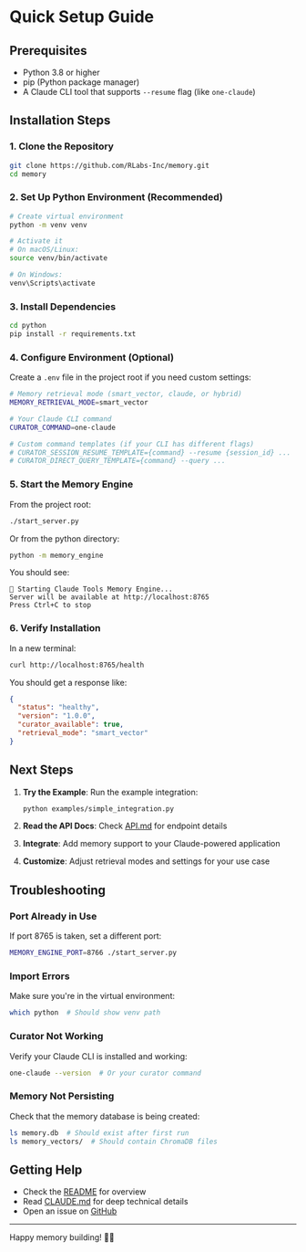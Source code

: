 # Quick Setup Guide

## Prerequisites

- Python 3.8 or higher
- pip (Python package manager)
- A Claude CLI tool that supports `--resume` flag (like `one-claude`)

## Installation Steps

### 1. Clone the Repository

```bash
git clone https://github.com/RLabs-Inc/memory.git
cd memory
```

### 2. Set Up Python Environment (Recommended)

```bash
# Create virtual environment
python -m venv venv

# Activate it
# On macOS/Linux:
source venv/bin/activate

# On Windows:
venv\Scripts\activate
```

### 3. Install Dependencies

```bash
cd python
pip install -r requirements.txt
```

### 4. Configure Environment (Optional)

Create a `.env` file in the project root if you need custom settings:

```bash
# Memory retrieval mode (smart_vector, claude, or hybrid)
MEMORY_RETRIEVAL_MODE=smart_vector

# Your Claude CLI command
CURATOR_COMMAND=one-claude

# Custom command templates (if your CLI has different flags)
# CURATOR_SESSION_RESUME_TEMPLATE={command} --resume {session_id} ...
# CURATOR_DIRECT_QUERY_TEMPLATE={command} --query ...
```

### 5. Start the Memory Engine

From the project root:

```bash
./start_server.py
```

Or from the python directory:

```bash
python -m memory_engine
```

You should see:
```
🧠 Starting Claude Tools Memory Engine...
Server will be available at http://localhost:8765
Press Ctrl+C to stop
```

### 6. Verify Installation

In a new terminal:

```bash
curl http://localhost:8765/health
```

You should get a response like:
```json
{
  "status": "healthy",
  "version": "1.0.0",
  "curator_available": true,
  "retrieval_mode": "smart_vector"
}
```

## Next Steps

1. **Try the Example**: Run the example integration:
   ```bash
   python examples/simple_integration.py
   ```

2. **Read the API Docs**: Check [API.md](API.md) for endpoint details

3. **Integrate**: Add memory support to your Claude-powered application

4. **Customize**: Adjust retrieval modes and settings for your use case

## Troubleshooting

### Port Already in Use
If port 8765 is taken, set a different port:
```bash
MEMORY_ENGINE_PORT=8766 ./start_server.py
```

### Import Errors
Make sure you're in the virtual environment:
```bash
which python  # Should show venv path
```

### Curator Not Working
Verify your Claude CLI is installed and working:
```bash
one-claude --version  # Or your curator command
```

### Memory Not Persisting
Check that the memory database is being created:
```bash
ls memory.db  # Should exist after first run
ls memory_vectors/  # Should contain ChromaDB files
```

## Getting Help

- Check the [README](README.md) for overview
- Read [CLAUDE.md](CLAUDE.md) for deep technical details
- Open an issue on [GitHub](https://github.com/RLabs-Inc/memory/issues)

---

Happy memory building! 🧠✨